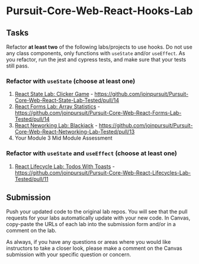# Pursuit-Core-Web-React-Hooks-Lab

## Tasks
Refactor **at least two** of the following labs/projects to use hooks. Do not use any class components, only functions with `useState` and/or `useEffect`. As you refactor, run the jest and cypress tests, and make sure that your tests still pass.

### Refactor with `useState` (choose at least one)
1. [React State Lab: Clicker Game](https://github.com/joinpursuit/Pursuit-Core-Web-React-State-Lab-Tested) - https://github.com/joinpursuit/Pursuit-Core-Web-React-State-Lab-Tested/pull/14
2. [React Forms Lab: Array Statistics](https://github.com/joinpursuit/Pursuit-Core-Web-React-Forms-Lab-Tested) - https://github.com/joinpursuit/Pursuit-Core-Web-React-Forms-Lab-Tested/pull/14
3. [React Neworking Lab: Blackjack](https://github.com/joinpursuit/Pursuit-Core-Web-React-Networking-Lab-Tested) - https://github.com/joinpursuit/Pursuit-Core-Web-React-Networking-Lab-Tested/pull/13
4. Your Module 3 Mid Module Assessment

### Refactor with `useState` and `useEffect` (choose at least one)
1. [React Lifecycle Lab: Todos With Toasts](https://github.com/joinpursuit/Pursuit-Core-Web-React-Lifecycles-Lab-Tested) - https://github.com/joinpursuit/Pursuit-Core-Web-React-Lifecycles-Lab-Tested/pull/11

## Submission
Push your updated code to the original lab repos. You will see that the pull requests for your labs automatically update with your new code. In Canvas, copy-paste the URLs of each lab into the submission form and/or in a comment on the lab.

As always, if you have any questions or areas where you would like instructors to take a closer look, please make a comment on the Canvas submission with your specific question or concern.
